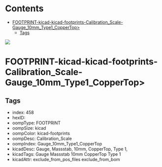 



Contents
========

* [FOOTPRINT-kicad-kicad-footprints-Calibration_Scale-Gauge_10mm_Type1_CopperTop>](#footprint-kicad-kicad-footprints-calibration_scale-gauge_10mm_type1_coppertop)
	* [Tags](#tags)
  
![][im]
# FOOTPRINT-kicad-kicad-footprints-Calibration_Scale-Gauge_10mm_Type1_CopperTop>

## Tags

- index: 458
- hexID: 
- oompType: FOOTPRINT
- oompSize: kicad
- oompColor: kicad-footprints
- oompDesc: Calibration_Scale
- oompIndex: Gauge_10mm_Type1_CopperTop
- kicadDesc: Gauge, Massstab, 10mm, CopperTop, Type 1,
- kicadTags: Gauge Massstab 10mm CopperTop Type 1
- kicadAttr: exclude_from_pos_files exclude_from_bom



[im]: image.png
